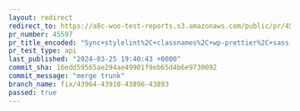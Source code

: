 ```yaml
---
layout: redirect
redirect_to: https://a8c-woo-test-reports.s3.amazonaws.com/public/pr/45597/api/index.html
pr_number: 45597
pr_title_encoded: "Sync+stylelint%2C+classnames%2C+wp-prettier%2C+sass-loader+versions"
pr_test_type: api
last_published: "2024-03-25 19:40:43 +0000"
commit_sha: 16edd59565ae294ae49901f9eb65d4b6e9730092
commit_message: "merge trunk"
branch_name: fix/43964-43910-43896-43893
passed: true
---
```

